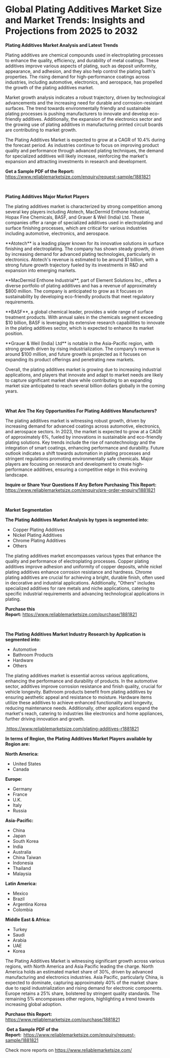<p><h1>Global Plating Additives Market Size and Market Trends: Insights and Projections from 2025 to 2032</h1></p><p><strong>Plating Additives Market Analysis and Latest Trends</strong></p>
<p><p>Plating additives are chemical compounds used in electroplating processes to enhance the quality, efficiency, and durability of metal coatings. These additives improve various aspects of plating, such as deposit uniformity, appearance, and adhesion, and they also help control the plating bath's properties. The rising demand for high-performance coatings across industries, including automotive, electronics, and aerospace, has propelled the growth of the plating additives market.</p><p>Market growth analysis indicates a robust trajectory, driven by technological advancements and the increasing need for durable and corrosion-resistant surfaces. The trend towards environmentally friendly and sustainable plating processes is pushing manufacturers to innovate and develop eco-friendly additives. Additionally, the expansion of the electronics sector and the growing use of plating additives in manufacturing printed circuit boards are contributing to market growth.</p><p>The Plating Additives Market is expected to grow at a CAGR of 10.4% during the forecast period. As industries continue to focus on improving product quality and performance through advanced plating techniques, the demand for specialized additives will likely increase, reinforcing the market's expansion and attracting investments in research and development.</p></p>
<p><strong>Get a Sample PDF of the Report:&nbsp;</strong> <a href="https://www.reliablemarketsize.com/enquiry/request-sample/1881821?utm_campaign=2452&utm_medium=2&utm_source=Github&utm_content=ia&utm_term=03042025&utm_id=plating-additives">https://www.reliablemarketsize.com/enquiry/request-sample/1881821</a></p>
<p>&nbsp;</p>
<p><strong>Plating Additives Major Market Players</strong></p>
<p><p>The plating additives market is characterized by strong competition among several key players including Atotech, MacDermid Enthone Industrial, Hopax Fine Chemicals, BASF, and Grauer & Weil (India) Ltd. These companies offer a range of specialized additives used in electroplating and surface finishing processes, which are critical for various industries including automotive, electronics, and aerospace.</p><p>**Atotech** is a leading player known for its innovative solutions in surface finishing and electroplating. The company has shown steady growth, driven by increasing demand for advanced plating technologies, particularly in electronics. Atotech's revenue is estimated to be around $1 billion, with a strong future growth trajectory fueled by its investments in R&D and expansion into emerging markets.</p><p>**MacDermid Enthone Industrial**, part of Element Solutions Inc., offers a diverse portfolio of plating additives and has a revenue of approximately $800 million. The company is anticipated to grow as it focuses on sustainability by developing eco-friendly products that meet regulatory requirements.</p><p>**BASF**, a global chemical leader, provides a wide range of surface treatment products. With annual sales in the chemicals segment exceeding $10 billion, BASF is leveraging its extensive research capabilities to innovate in the plating additives sector, which is expected to enhance its market position.</p><p>**Grauer & Weil (India) Ltd** is notable in the Asia-Pacific region, with strong growth driven by rising industrialization. The company’s revenue is around $100 million, and future growth is projected as it focuses on expanding its product offerings and penetrating new markets.</p><p>Overall, the plating additives market is growing due to increasing industrial applications, and players that innovate and adapt to market needs are likely to capture significant market share while contributing to an expanding market size anticipated to reach several billion dollars globally in the coming years.</p></p>
<p>&nbsp;</p>
<p><strong>What Are The Key Opportunities For Plating Additives Manufacturers?</strong></p>
<p><p>The plating additives market is witnessing robust growth, driven by increasing demand for advanced coatings across automotive, electronics, and aerospace sectors. In 2023, the market is expected to grow at a CAGR of approximately 6%, fueled by innovations in sustainable and eco-friendly plating solutions. Key trends include the rise of nanotechnology and the integration of smart coatings, enhancing performance and durability. Future outlook indicates a shift towards automation in plating processes and stringent regulations promoting environmentally safe chemicals. Major players are focusing on research and development to create high-performance additives, ensuring a competitive edge in this evolving landscape.</p></p>
<p><strong>Inquire or Share Your Questions If Any Before Purchasing This Report:</strong> <a href="https://www.reliablemarketsize.com/enquiry/pre-order-enquiry/1881821?utm_campaign=2452&utm_medium=2&utm_source=Github&utm_content=ia&utm_term=03042025&utm_id=plating-additives">https://www.reliablemarketsize.com/enquiry/pre-order-enquiry/1881821</a></p>
<p>&nbsp;</p>
<p><strong>Market Segmentation</strong></p>
<p><strong>The Plating Additives Market Analysis by types is segmented into:</strong></p>
<p><ul><li>Copper Plating Additives</li><li>Nickel Plating Additives</li><li>Chrome Plating Additives</li><li>Others</li></ul></p>
<p><p>The plating additives market encompasses various types that enhance the quality and performance of electroplating processes. Copper plating additives improve adhesion and uniformity of copper deposits, while nickel plating additives enhance corrosion resistance and hardness. Chrome plating additives are crucial for achieving a bright, durable finish, often used in decorative and industrial applications. Additionally, "Others" includes specialized additives for rare metals and niche applications, catering to specific industrial requirements and advancing technological applications in plating.</p></p>
<p><strong>Purchase this Report:&nbsp;</strong><a href="https://www.reliablemarketsize.com/purchase/1881821?utm_campaign=2452&utm_medium=2&utm_source=Github&utm_content=ia&utm_term=03042025&utm_id=plating-additives">https://www.reliablemarketsize.com/purchase/1881821</a></p>
<p>&nbsp;</p>
<p><strong>The Plating Additives Market Industry Research by Application is segmented into:</strong></p>
<p><ul><li>Automotive</li><li>Bathroom Products</li><li>Hardware</li><li>Others</li></ul></p>
<p><p>The plating additives market is essential across various applications, enhancing the performance and durability of products. In the automotive sector, additives improve corrosion resistance and finish quality, crucial for vehicle longevity. Bathroom products benefit from plating additives by ensuring aesthetic appeal and resistance to moisture. Hardware items utilize these additives to achieve enhanced functionality and longevity, reducing maintenance needs. Additionally, other applications expand the market's reach, catering to industries like electronics and home appliances, further driving innovation and growth.</p></p>
<p><a href="https://www.reliablemarketsize.com/plating-additives-r1881821?utm_campaign=2452&utm_medium=2&utm_source=Github&utm_content=ia&utm_term=03042025&utm_id=plating-additives">&nbsp;https://www.reliablemarketsize.com/plating-additives-r1881821</a></p>
<p><strong>In terms of Region, the Plating Additives Market Players available by Region are:</strong></p>
<p>
    <p> <strong> North America: </strong>
        <ul>
            <li>United States</li>
            <li>Canada</li>
        </ul>
        </p> 
    <p> <strong> Europe: </strong>
        <ul>
            <li>Germany</li>
            <li>France</li>
            <li>U.K.</li>
            <li>Italy</li>
            <li>Russia</li>
        </ul>
        </p> 
    <p> <strong> Asia-Pacific: </strong>
        <ul>
            <li>China</li>
            <li>Japan</li>
            <li>South Korea</li>
            <li>India</li>
            <li>Australia</li>
            <li>China Taiwan</li>
            <li>Indonesia</li>
            <li>Thailand</li>
            <li>Malaysia</li>
        </ul>
        </p> 
    <p> <strong> Latin America: </strong>
        <ul>
            <li>Mexico</li>
            <li>Brazil</li>
            <li>Argentina Korea</li>
            <li>Colombia</li>
        </ul>
        </p> 
    <p> <strong> Middle East & Africa: </strong>
        <ul>
            <li>Turkey</li>
            <li>Saudi</li>
            <li>Arabia</li>
            <li>UAE</li>
            <li>Korea</li>
        </ul>
    </p>
    </p>
<p><p>The Plating Additives Market is witnessing significant growth across various regions, with North America and Asia Pacific leading the charge. North America holds an estimated market share of 30%, driven by advanced manufacturing and electronics industries. Asia Pacific, particularly China, is expected to dominate, capturing approximately 40% of the market share due to rapid industrialization and rising demand for electronic components. Europe retains a 25% share, bolstered by stringent quality standards. The remaining 5% encompasses other regions, highlighting a trend towards increasing global adoption.</p></p>
<p><strong>Purchase this Report: </strong><a href="https://www.reliablemarketsize.com/purchase/1881821?utm_campaign=2452&utm_medium=2&utm_source=Github&utm_content=ia&utm_term=03042025&utm_id=plating-additives">https://www.reliablemarketsize.com/purchase/1881821</a></p>
<p>&nbsp;<strong>Get a Sample PDF of the Report:&nbsp;&nbsp;</strong><a href="https://www.reliablemarketsize.com/enquiry/request-sample/1881821?utm_campaign=2452&utm_medium=2&utm_source=Github&utm_content=ia&utm_term=03042025&utm_id=plating-additives">https://www.reliablemarketsize.com/enquiry/request-sample/1881821</a></p>
<p><strong></strong></p>
<p>Check more reports on <a href="https://www.reliablemarketsize.com/?utm_campaign=2452&utm_medium=2&utm_source=Github&utm_content=ia&utm_term=03042025&utm_id=plating-additives">https://www.reliablemarketsize.com/</a></p>